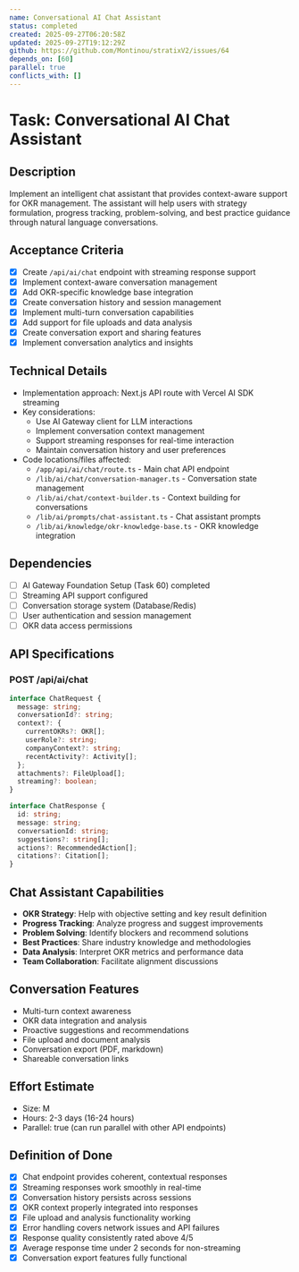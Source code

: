 ```yaml
---
name: Conversational AI Chat Assistant
status: completed
created: 2025-09-27T06:20:58Z
updated: 2025-09-27T19:12:29Z
github: https://github.com/Montinou/stratixV2/issues/64
depends_on: [60]
parallel: true
conflicts_with: []
---
```


# Task: Conversational AI Chat Assistant

## Description
Implement an intelligent chat assistant that provides context-aware support for OKR management. The assistant will help users with strategy formulation, progress tracking, problem-solving, and best practice guidance through natural language conversations.

## Acceptance Criteria
- [x] Create `/api/ai/chat` endpoint with streaming response support
- [x] Implement context-aware conversation management
- [x] Add OKR-specific knowledge base integration
- [x] Create conversation history and session management
- [x] Implement multi-turn conversation capabilities
- [x] Add support for file uploads and data analysis
- [x] Create conversation export and sharing features
- [x] Implement conversation analytics and insights

## Technical Details
- Implementation approach: Next.js API route with Vercel AI SDK streaming
- Key considerations:
  - Use AI Gateway client for LLM interactions
  - Implement conversation context management
  - Support streaming responses for real-time interaction
  - Maintain conversation history and user preferences
- Code locations/files affected:
  - `/app/api/ai/chat/route.ts` - Main chat API endpoint
  - `/lib/ai/chat/conversation-manager.ts` - Conversation state management
  - `/lib/ai/chat/context-builder.ts` - Context building for conversations
  - `/lib/ai/prompts/chat-assistant.ts` - Chat assistant prompts
  - `/lib/ai/knowledge/okr-knowledge-base.ts` - OKR knowledge integration

## Dependencies
- [ ] AI Gateway Foundation Setup (Task 60) completed
- [ ] Streaming API support configured
- [ ] Conversation storage system (Database/Redis)
- [ ] User authentication and session management
- [ ] OKR data access permissions

## API Specifications

### POST /api/ai/chat
```typescript
interface ChatRequest {
  message: string;
  conversationId?: string;
  context?: {
    currentOKRs?: OKR[];
    userRole?: string;
    companyContext?: string;
    recentActivity?: Activity[];
  };
  attachments?: FileUpload[];
  streaming?: boolean;
}

interface ChatResponse {
  id: string;
  message: string;
  conversationId: string;
  suggestions?: string[];
  actions?: RecommendedAction[];
  citations?: Citation[];
}
```

## Chat Assistant Capabilities
- **OKR Strategy**: Help with objective setting and key result definition
- **Progress Tracking**: Analyze progress and suggest improvements
- **Problem Solving**: Identify blockers and recommend solutions
- **Best Practices**: Share industry knowledge and methodologies
- **Data Analysis**: Interpret OKR metrics and performance data
- **Team Collaboration**: Facilitate alignment discussions

## Conversation Features
- Multi-turn context awareness
- OKR data integration and analysis
- Proactive suggestions and recommendations
- File upload and document analysis
- Conversation export (PDF, markdown)
- Shareable conversation links

## Effort Estimate
- Size: M
- Hours: 2-3 days (16-24 hours)
- Parallel: true (can run parallel with other API endpoints)

## Definition of Done
- [x] Chat endpoint provides coherent, contextual responses
- [x] Streaming responses work smoothly in real-time
- [x] Conversation history persists across sessions
- [x] OKR context properly integrated into responses
- [x] File upload and analysis functionality working
- [x] Error handling covers network issues and API failures
- [x] Response quality consistently rated above 4/5
- [x] Average response time under 2 seconds for non-streaming
- [x] Conversation export features fully functional